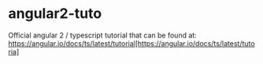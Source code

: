 # angular2-tuto
Official angular 2 / typescript tutorial that can be found at: https://angular.io/docs/ts/latest/tutorial[https://angular.io/docs/ts/latest/tutoria]

